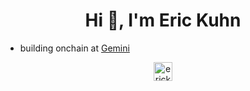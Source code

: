 <h1 align="center">Hi 👋, I'm Eric Kuhn</h1>

- building onchain at [Gemini](https://www.gemini.com)

<p align="center">
<a href="https://twitter.com/erickuhn19" target="blank"><img align="center" src="https://cdn.jsdelivr.net/npm/simple-icons@3.0.1/icons/twitter.svg" alt="erickuhn19" height="30" width="30" /></a>
</p>
